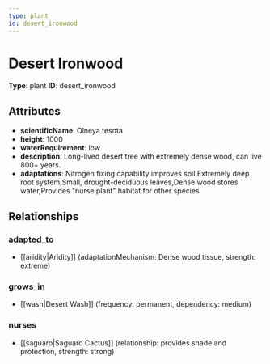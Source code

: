 ```yaml
---
type: plant
id: desert_ironwood
---
```


# Desert Ironwood

**Type**: plant
**ID**: desert_ironwood

## Attributes

- **scientificName**: Olneya tesota
- **height**: 1000
- **waterRequirement**: low
- **description**: Long-lived desert tree with extremely dense wood, can live 800+ years.
- **adaptations**: Nitrogen fixing capability improves soil,Extremely deep root system,Small, drought-deciduous leaves,Dense wood stores water,Provides "nurse plant" habitat for other species

## Relationships

### adapted_to

- [[aridity|Aridity]] (adaptationMechanism: Dense wood tissue, strength: extreme)

### grows_in

- [[wash|Desert Wash]] (frequency: permanent, dependency: medium)

### nurses

- [[saguaro|Saguaro Cactus]] (relationship: provides shade and protection, strength: strong)

